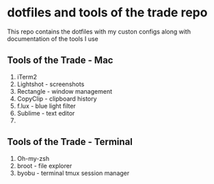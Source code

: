 # dotfiles and tools of the trade repo 
This repo contains the dotfiles with my custon configs along with documentation of the tools I use

## Tools of the Trade - Mac
1. iTerm2
2. Lightshot - screenshots
3. Rectangle - window management
4. CopyClip - clipboard history
5. f.lux - blue light filter
6. Sublime - text editor
7. 
  

## Tools of the Trade - Terminal
1. Oh-my-zsh
2. broot - file explorer
3. byobu - terminal tmux session manager
